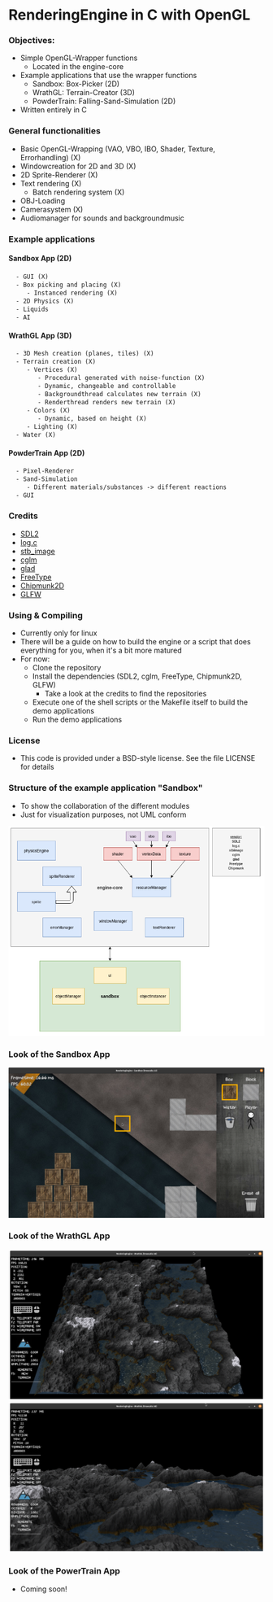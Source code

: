 # RenderingEngine in C with OpenGL

### Objectives:
   - Simple OpenGL-Wrapper functions
      - Located in the engine-core
   - Example applications that use the wrapper functions       
      - Sandbox: Box-Picker (2D)
      - WrathGL: Terrain-Creator (3D)  
      - PowderTrain: Falling-Sand-Simulation (2D)
   - Written entirely in C

### General functionalities
   - Basic OpenGL-Wrapping (VAO, VBO, IBO, Shader, Texture, Errorhandling)  (X)  
   - Windowcreation for 2D and 3D (X)
   - 2D Sprite-Renderer (X)
   - Text rendering (X)
      - Batch rendering system (X)
   - OBJ-Loading
   - Camerasystem (X)
   - Audiomanager for sounds and backgroundmusic        

### Example applications   
   #### Sandbox App (2D)
      - GUI (X)
      - Box picking and placing (X)
         - Instanced rendering (X)
      - 2D Physics (X)
      - Liquids   
      - AI
   #### WrathGL App (3D)            
      - 3D Mesh creation (planes, tiles) (X)
      - Terrain creation (X)
         - Vertices (X)
            - Procedural generated with noise-function (X)
            - Dynamic, changeable and controllable
            - Backgroundthread calculates new terrain (X)
            - Renderthread renders new terrain (X)
         - Colors (X)
            - Dynamic, based on height (X)
         - Lighting (X)
      - Water (X)
   #### PowderTrain App (2D)
      - Pixel-Renderer
      - Sand-Simulation
         - Different materials/substances -> different reactions
      - GUI   

### Credits
   - [SDL2](https://www.libsdl.org/index.php)
   - [log.c](https://github.com/rxi/log.c)
   - [stb_image](https://github.com/nothings/stb/blob/master/stb_image.h)
   - [cglm](https://github.com/recp/cglm)
   - [glad](https://github.com/Dav1dde/glad)
   - [FreeType](https://freetype.org/index.html)
   - [Chipmunk2D](https://github.com/slembcke/Chipmunk2D)
   - [GLFW](https://github.com/glfw/glfw) 

### Using & Compiling
   - Currently only for linux
   - There will be a guide on how to build the engine or a script that does everything for you, when it's a bit more matured
   - For now:   
      - Clone the repository
      - Install the dependencies (SDL2, cglm, FreeType, Chipmunk2D, GLFW) 
         - Take a look at the credits to find the repositories
      - Execute one of the shell scripts or the Makefile itself to build the demo applications
      - Run the demo applications  

### License
   - This code is provided under a BSD-style license. See the file LICENSE for details

### Structure of the example application "Sandbox"
   - To show the collaboration of the different modules
   - Just for visualization purposes, not UML conform    

   ![Application structure](Structure_001.png)

### Look of the Sandbox App
   ![Sandboxlevel](Screenshot_SB_006.png)

### Look of the WrathGL App
   ![WrathGL_far](Screenshot_WR_011_far.png)
   ![WrathGL_close](Screenshot_WR_011_close.png)

### Look of the PowerTrain App
   - Coming soon!   